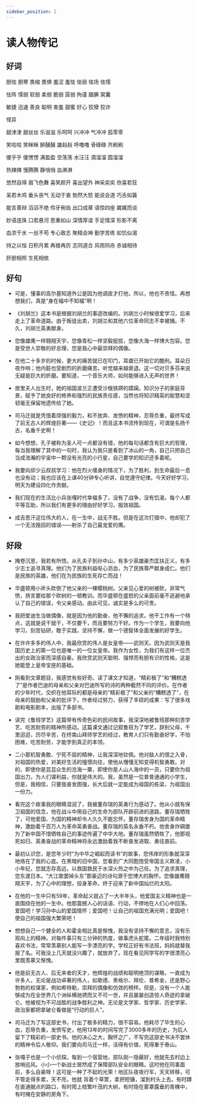 ```yaml
---
sidebar_position: 2
---
```


# 读人物传记

## 好词

胆怯 胆寒 畏缩 畏惧 羞涩 羞怯 怯弱 怯场 怯懦 

怯阵 懦弱 软弱 柔弱 脆弱 孱弱 拘谨 腼腆 窝囊 

敏捷 迅速 善良 聪明 害羞 甜蜜 好心 狡猾 狡诈 

怪异
  
甜津津 甜丝丝 乐滋滋 乐呵呵 兴冲冲 气冲冲 孤零零 

笑哈哈 笑眯眯 醉醺醺 雄赳赳 呼噜噜 骨碌碌 齐刷刷 

傻乎乎 傻愣愣 满盈盈 空荡荡 水汪汪 滴溜溜 圆溜溜 

热辣辣 慢腾腾 静悄悄 血淋淋
  
悠然自得 眉飞色舞 喜笑颜开 喜出望外 神采奕奕 欣喜若狂 

呆若木鸡 垂头丧气 无动于衷 勃然大怒 能说会道 巧舌如簧 

能言善辩 滔滔不绝 伶牙俐齿 出口成章 语惊四座 娓娓而谈 

妙语连珠 口若悬河 恩重如山 深情厚谊 手足情深 形影不离 

血浓于水 一丝不苟 专心致志 聚精会神 勤学苦练 如饥似渴 

持之以恒 日积月累 再接再厉 志同道合 风雨同舟 赤诚相待 

肝胆相照 生死相依 

## 好句

- 可是，懂事的高尔基知道外公是因为他调皮才打他，所以，他也不责怪。再想想我们，真是“身在福中不知福”啊！ 

- 《刘胡兰》这本书是根据刘胡兰的事迹改编的。刘胡兰小时候很爱学习，后来走上了革命道路。由于叛徒出卖，刘胡兰和其他六位革命同志不幸被捕。不久，刘胡兰英勇献身。 

- 您像雄鹰一样翱翔天宇，您像青松一样坚毅挺拔，您像大海一样博大包容。您是受世人崇敬的好总理，您是我心中最崇拜的偶像。 

- 在他二十多岁的时候，更大的痛苦就已在叩门，耳聋已开始它的酷刑。耳朵日夜作响；他内脏也受剧烈的折磨痛苦。听觉越来越衰退。这一切对贝多芬来说无疑是巨大的折磨。要知道，一个音乐大师，如何能够进入无声的世界！ 

- 居里夫人出生时，她的祖国波兰正遭受沙俄铁蹄的蹂躏。知识分子的家庭背景，赋予了她良好的修养和强烈的民族责任感，当然也将知识精英的聪慧和坚韧毫无保留地遗传给了她。 

- 司马迁就是凭借着顽强的毅力，和不放弃、发愤的精神，忍辱负重，最终写成了前无古人的辉煌巨著——《史记》！而且这本书流传到现在，可谓是名扬千古，名垂千史啊！ 

- 如今想想，孔子被称为圣人可一点都没有错，他的每句话都含有巨大的哲理，每当我理解了其中的一句时，我认为我只是看到了冰山的一角，自己只把自己当成浩瀚的宇宙中一颗没有光亮的小行星，自己要学的知识还多着呢。 

- 我要向邱少云叔叔学习：他在烈火缠身的情况下，为了胜利，到生命最后一息也没有动；我也应该在上课40分钟专心听讲，自觉遵守纪律。今天好好学习，明天为建设四化作贡献。 

- 我们现在的生活比小兵张嘎时代幸福多了，没有了战争，没有饥渴，每个人都平等互助，所以我们有更多的理由好好学习，报效祖国。 

- 成吉思汗这位伟大的人，在一生中，战无不胜。但是在这次打猎中，他却犯了一个无法挽回的错误——射杀了自己最宠爱的鹰。

## 好段

- 掩卷沉思，我若有所悟。从孔夫子到孙中山，有多少英雄豪杰匡扶正义，有多少志士追寻真理。他们为了民族利益呕心沥血，为了民族尊严献身成仁。他们是民族的英雄，他们在为民族的生死存亡而战！ 

- 华盛顿用小斧头砍倒了他父亲的一棵樱桃树。父亲见心爱的树被砍，非常气愤，扬言要给那个砍树的一顿教训。而华盛顿在盛怒的父亲面前毫不逃避地承认了自己的错误，令父亲感动。由此可见，诚实是多么的可贵。 

- 我把爱迪生当做偶像，就是因为他的勤奋，他不懈的追求。他干工作有一个特点，这就是说干就干，不仅要干，而且要努力干好。作为一个学生，我要向他学习，刻苦钻研，敢于实践，坚持不懈，做一个德智体全面发展的好学生。 
  
- 在许许多多的伟人中，我最欣赏的伟人是女皇帝——武则天。因为武则天是我国历史上的第一位也是唯一的一位女皇帝。我作为女性，为我们有这样一位杰出的女政治家而深感自豪。我欣赏武则天聪明、强悍而有胆有识的性格，这是她能登上皇帝宝座的基础。 

- 刚看到文章题目，我感觉有些好奇。读了课文才知道，“精彩极了”和“糟糕透了”是作者巴迪的母亲和父亲对巴迪所写的诗的两种截然不同的评价。在作者的少年时代，交织在他耳际的都是母亲的“精彩极了”和父亲的“糟糕透了”，在母亲的鼓励和父亲的批评下，作者经过努力，获得了丰硕的成果：写了很多戏剧和电影剧本，出版了多部书。 

- 读完《鲁班学艺》这篇带有传奇色彩的民间故事，我深深地被鲁班那种刻苦学艺、吃苦耐劳的精神所感动。这篇课文通过记叙鲁班为了学艺，辞别父母，千里迢迢，历尽辛苦，在终南山拜师学艺的经过，教育人们只有勤奋好学，不怕困难，吃苦耐劳，才能学到真正的本领。
  
- 二小那机智勇敢、宁死不屈的精神，让我深深地钦佩。他对敌人的恨之入骨，对祖国的热爱，对美好生活的憧憬向往，使他从懵懂无知变得机智勇敢。对的，即使你是芸芸众生的沧海一粟，即使你是人山人海中的一员，只要你为祖国出力，为人们谋利益，你就是伟大的。我，虽然是一位普普通通的小学生，但是，我相信，只要我奋发图强，长大后就一定能成为祖国的栋梁，为祖国出一份力。 
 
- 看完这个故事我的眼睛湿润了，我被董存瑞的英勇行为感动了。他从小就有保卫祖国的信念，他在战斗中用自己的生命为部队开辟前进的道路。董存瑞牺牲了，可他爱国、为国的精神却令人久久不能忘怀。董存瑞舍身为国的革命精神，激励着千百万人为革命英勇奋战。董存瑞的英名永垂不朽。他舍身炸碉堡为了新中国不惜牺牲自己的事迹传遍了中华大地。董存瑞虽然牺牲了，他那视死如归、英勇奋战的革命精神将永远激励着我不断奋发进取、勇往直前。 

- 最初认识您，是您年少时“为中华之崛起而读书”的故事，您伟岸的形象就深深地烙在了我的心底。在黑暗的旧中国，您看到广大同胞饱受帝国主义欺凌，小小年纪，您就志存高远，以救国救民于水深火热之中为己任。为了追求真理，您东渡日本。“大江歌罢掉头东”那豪迈的诗句源于您博大的胸怀。您像雄鹰翱翔天宇，为了心中的理想，投身革命，终于迎来了新中国灿烂的太阳。 

- 在他的一生中只有59年，革命起义就占了一大半年头，他爱国主义精神也是一直围绕在他的一生中。他那震撼人心的话语、行动，不停地在人们心中回荡。爱国吧！学习孙中山的爱国情怀；爱国吧！让自己的祖国充满光明；爱国吧！使自己的祖国强大繁荣吧！ 

- 想想自己一个健全的人和霍金相比真是惭愧，我没有坚持不懈的意志，没有乐观向上的精神。对每件事只有三分钟的热度，做事虎头蛇尾。二年级时我特别喜欢书法，常常羡慕别人能写一手漂亮的字。学校正好有书法班，妈妈就替我报了名。可我没上几天就没兴趣了，就放弃了。现在看见同学写的字很漂亮心里既羡慕又惭愧。 

- 他是前无古人、后无来者的天才，他辉煌的战绩和聪明绝顶的谋略，一直成为许多人，无论是战功卓著的伟人，如歌德、黑格尔、拜伦、普希金，还是野心勃勃的权谋家，例如希特勒，崇拜的偶像和仿效的榜样。但是，没有一个人能够成为在全世界几个洲纵横驰骋而又不可一世，并且屡屡创造惊人奇迹的拿破仑。他被视为不可战胜的战争胜利之神。无论是文学家、哲学家、历史学家、政治家都把拿破仑看做是“行动的巨人”。 

- 司马迁为了写这部史书，付出了极多的精力，很不容易。他耗尽了毕生的心血，忍辱负重，发愤写史，他用13年的时间写完了3000多年的历史，为后人留下了精彩的一部史书。他的决心之大，胸怀之广，不写完这部史书决不罢休的精神令后人敬仰。我们要向司马迁一样，活得有价值，死得重于泰山。 

- 张嘎子也是一个小侦探。每到一个宿营地，部队刚一隐蔽好，他就先去村边上放哨巡风。小小一个新战士居然成了保障部队安全的眼睛。这时他在同事面前，多么自豪呀！这可是一种了不起的光荣！地区队夜夜行军，天天转移，可不管走得多累，天不亮，他就 背着个草筐，拿把短镰，溜到村头上去。有时蹲在直通据点的路口，有时爬上枝繁叶茂的大树，有时隐在雾罩露垂的青稞中，有时掩在安静的房角下。 

